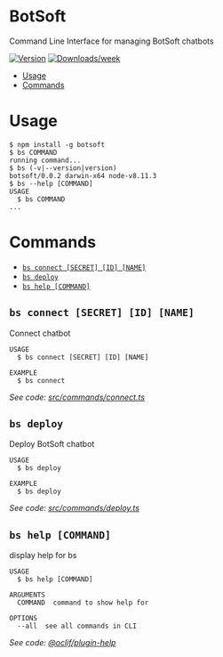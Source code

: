 BotSoft
==

Command Line Interface for managing BotSoft chatbots

[![Version](https://img.shields.io/npm/v/botsoft.svg)](https://npmjs.org/package/bs)
[![Downloads/week](https://img.shields.io/npm/dw/botsoft.svg)](https://npmjs.org/package/botsoft)

<!-- toc -->
* [Usage](#usage)
* [Commands](#commands)
<!-- tocstop -->
# Usage
<!-- usage -->
```sh-session
$ npm install -g botsoft
$ bs COMMAND
running command...
$ bs (-v|--version|version)
botsoft/0.0.2 darwin-x64 node-v8.11.3
$ bs --help [COMMAND]
USAGE
  $ bs COMMAND
...
```
<!-- usagestop -->
# Commands
<!-- commands -->
* [`bs connect [SECRET] [ID] [NAME]`](#bs-connect-secret-id-name)
* [`bs deploy`](#bs-deploy)
* [`bs help [COMMAND]`](#bs-help-command)

## `bs connect [SECRET] [ID] [NAME]`

Connect chatbot

```
USAGE
  $ bs connect [SECRET] [ID] [NAME]

EXAMPLE
  $ bs connect
```

_See code: [src/commands/connect.ts](https://github.com/Bot-Soft/bs/blob/v0.0.2/src/commands/connect.ts)_

## `bs deploy`

Deploy BotSoft chatbot

```
USAGE
  $ bs deploy

EXAMPLE
  $ bs deploy
```

_See code: [src/commands/deploy.ts](https://github.com/Bot-Soft/bs/blob/v0.0.2/src/commands/deploy.ts)_

## `bs help [COMMAND]`

display help for bs

```
USAGE
  $ bs help [COMMAND]

ARGUMENTS
  COMMAND  command to show help for

OPTIONS
  --all  see all commands in CLI
```

_See code: [@oclif/plugin-help](https://github.com/oclif/plugin-help/blob/v2.0.5/src/commands/help.ts)_
<!-- commandsstop -->
